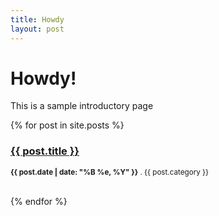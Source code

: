 ```yaml
---
title: Howdy
layout: post
---
```


# Howdy!

This is a sample introductory page

{% for post in site.posts %}	
    <h3><a href="{{ post.url }}">{{ post.title }}</a></h3>
    <p><small><strong>{{ post.date | date: "%B %e, %Y" }}</strong> . {{ post.category }}</small></p>			
{% endfor %}	

